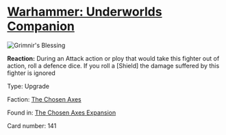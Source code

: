 # [Warhammer: Underworlds Companion](https://guidokessels.github.io/wh-underworlds)

  

![Grimnir's Blessing](https://warhammerunderworlds.com/wp-content/uploads/sites/6/2018/02/141_ENG.png)

<b>Reaction:</b> During an Attack action or ploy that would take this fighter out of action, roll a defence dice. If you roll a [Shield] the damage suffered by this fighter is ignored

Type: Upgrade

Faction: [The Chosen Axes](https://guidokessels.github.io/wh-underworlds/factions/the-chosen-axes.md)

Found in: [The Chosen Axes Expansion](https://guidokessels.github.io/wh-underworlds/locations/the-chosen-axes-expansion.md)

Card number: 141
